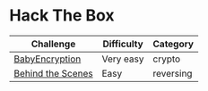 # Hack The Box

| Challenge  | Difficulty | Category |
| ------------- | ------------- | ------------- |
| [BabyEncryption](BabyEncryption/) | Very easy  | crypto  |
| [Behind the Scenes](Behind%20the%20Scenes/) | Easy  | reversing  |

